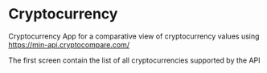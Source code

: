 # Cryptocurrency

Cryptocurrency
App for a comparative view of cryptocurrency values using https://min-api.cryptocompare.com/

The first screen contain the list of all cryptocurrencies supported by the API
